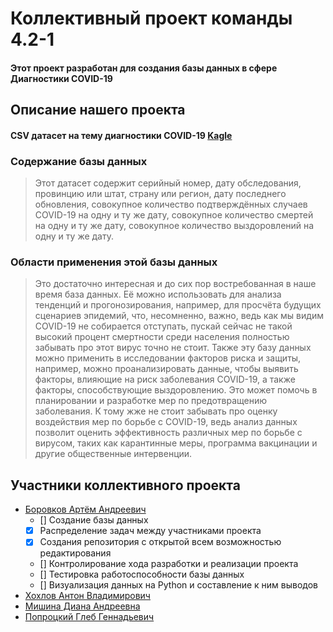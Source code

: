 # Коллективный проект команды 4.2-1
#### Этот проект разработан для создания базы данных в сфере Диагностики COVID-19
## Описание нашего проекта
#### CSV датасет на тему диагностики COVID-19 [Kagle](https://www.kaggle.com/datasets/sudalairajkumar/novel-corona-virus-2019-dataset/data)
### Содержание базы данных 
> Этот датасет содержит серийный номер, дату обследования, провинцию или штат, страну или регион, дату последнего обновления, совокупное количество подтверждённых случаев COVID-19 на одну и ту же дату, совокупное количество смертей на одну и ту же дату, совокупное количество выздоровлений на одну и ту же дату.
### Области применения этой базы данных
> Это достаточно интересная и до сих пор востребованная в наше время база данных. Её можно использовать для анализа тенденций и прогонозирования, например, для просчёта будущих сценариев эпидемий, что, несомненно, важно, ведь как мы видим COVID-19 не собирается отступать, пускай сейчас не такой высокий процент смертности среди населения полностью забывать про этот вирус точно не стоит. Также эту базу данных можно применить в исследовании факторов риска и защиты, например, можно проанализировать данные, чтобы выявить факторы, влияющие на риск заболевания COVID-19, а также факторы, способствующие выздоровлению. Это может помочь в планировании и разработке мер по предотвращению заболевания. К тому жже не стоит забывать про оценку воздействия мер по борьбе с COVID-19, ведь анализ данных позволит оценить эффективность различных мер по борьбе с вирусом, таких как карантинные меры, программа вакцинации и другие общественные интервенции.
## Участники коллективного проекта
* [Боровков Артём Андреевич](https://github.com/Scorpiortem)
    - [] Создание базы данных
    - [x] Распределение задач между участниками проекта
    - [x] Создания репозитория с открытой всем возможностью редактирования
    - [] Контролирование хода разработки и реализации проекта
    - [] Тестировка работоспособности базы данных
    - [] Визуализация данных на Python и составление к ним выводов
* [Хохлов Антон Владимирович](https://github.com/antonkhokhlow)
* [Мишина Диана Андреевна](https://github.com/MishinaDiana)
* [Попроцкий Глеб Геннадьевич](https://github.com/godleifrg)
